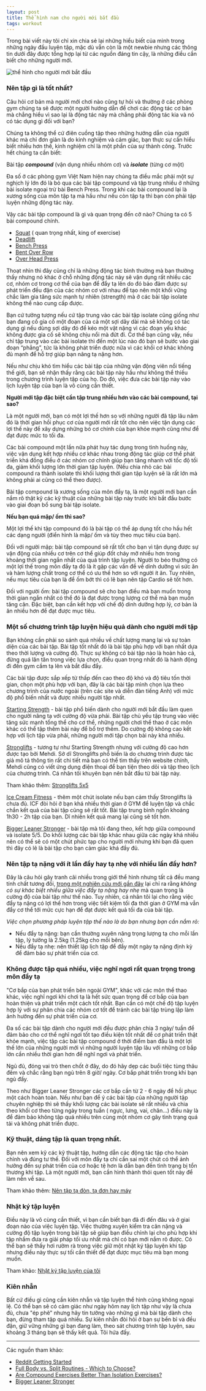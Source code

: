 ```yaml
---
layout: post
title: Thể hình nam cho người mới bắt đầu
tags: workout
---
```

Trong bài viết này tôi chỉ xin chia sẻ lại những hiểu biết của mình trong những ngày đầu luyện tập, mặc dù vẫn còn là một newbie nhưng các thông tin dưới đây được tổng hợp lại từ các nguồn đáng tin cậy, là những điều cần biết cho những người mới.

![thể hình cho người mới bắt đầu](https://cloud.githubusercontent.com/assets/19565657/17237584/bcf40868-557d-11e6-98fc-8c572c94923e.jpg)

### Nên tập gì là tốt nhất?

Câu hỏi cơ bản mà người mới chơi nào cũng tự hỏi và thường ở các phòng gym chúng ta sẽ được một người hướng dẫn để chơi các động tác cơ bản mà chẳng hiểu vì sao lại là động tác này mà chẳng phải động tác kia và nó có tác dụng gì đối với bạn?

Chúng ta không thể cứ điên cuồng tập theo những hướng dẫn của người khác mà chỉ đơn giản là do kinh nghiệm và cảm giác, bạn thực sự cần hiểu biết nhiều hơn thế, kinh nghiệm chỉ là một phần của sự thành công. Trước hết chúng ta cần biết:

Bài tập **_compound_** (vận dụng nhiều nhóm cơ) và **_isolate_** (từng cơ một)

Đa số ở các phòng gym Việt Nam hiện nay chúng ta điều mắc phải một sự nghịch lý lớn đó là bỏ qua các bài tập compound và tập trung nhiều ở những bài isolate ngoại trừ bài Bench Press. Trong khi các bài compound lại là xương sống của môn tập tạ mà hầu như nếu còn tập tạ thì bạn còn phải tập luyện những động tác này.

Vậy các bài tập compound là gì và quan trọng đến cỡ nào? Chúng ta có 5 bài compound chính.

 * [Squat](https://www.youtube.com/watch?v=t2b8UdqmlFs) ( quan trọng nhất, king of exercise)
 * [Deadlift](https://www.youtube.com/watch?v=VrMfkZsvFWc)
 * [Bench Press](https://www.youtube.com/watch?v=rT7DgCr-3pg)
 * [Bent Over Row](https://www.youtube.com/watch?v=9efgcAjQe7E)
 * [Over Head Press](https://www.youtube.com/watch?v=F3QY5vMz_6I)

Thoạt nhìn thì đây cũng chỉ là những động tác bình thường mà bạn thường thấy nhưng nó khác ở chỗ những động tác này sẽ vận dụng rất nhiều các cơ, nhóm cơ trong cơ thể của bạn để đẩy tạ lên do đó bảo đảm được sự phát triển đều đặn của các nhóm cơ với nhau để tạo nên một khối vững chắc làm gia tăng sức mạnh tự nhiên (strength) mà ở các bài tập isolate không thể nào cung cấp được.

Bạn cứ tưởng tượng nếu cứ tập trung vào các bài tập isolate cũng giống như bạn đang cố gia cố một đoạn của cả một sợi dây dài mà sẽ không có tác dụng gì nếu dùng sợi dây đó để kéo một vật nặng vì các đoạn yếu khác không được gia cố sẽ không chịu nổi mà đứt đi. Cơ thể bạn cũng vậy, nếu chỉ tập trung vào các bài isolate thì đến một lúc nào đó bạn sẽ bước vào giai đoạn “phẳng”, tức là không phát triển được nữa vì các khối cơ khác không đủ mạnh để hỗ trợ giúp bạn nâng tạ nặng hơn.

Nếu như chịu khó tìm hiểu các bài tập của những vận động viên nổi tiếng thế giới, bạn sẽ nhận thấy rằng các bài tập này hầu như không thể thiếu trong chương trình luyện tập của họ. Do đó, việc đưa các bài tập này vào lịch luyện tập của bạn là vô cùng cần thiết.

**Người mới tập đặc biệt cần tập trung nhiều hơn vào các bài compound, tại sao?**

Là một người mới, bạn có một lợi thế hơn so với những người đã tập lâu năm đó là thời gian hồi phục cơ của người mới rất tốt cho nên việc tận dụng các lợi thế này để xây dựng những bó cơ chính của bạn khỏe mạnh cũng như để đạt được mức to tối đa. 

Các bài compound một lần nữa phát huy tác dụng trong tình huống này, việc vận dụng kết hợp nhiều cơ khác nhau trong động tác giúp cơ thể phát triển khá đồng điều ở các nhóm cơ chính giúp bạn tăng nhanh với tốc độ tối đa, giảm khối lượng lớn thời gian tập luyện. (Nếu chia nhỏ các bài compound ra thành isolate thì khối lượng thời gian tập luyện sẽ là rất lớn mà không phải ai cũng có thể theo được).

Bài tập compound là xương sống của môn đẩy tạ, là một người mới bạn cần nắm rõ thật kỹ các kỹ thuật của những bài tập này trước khi bắt đầu bước vào giai đoạn bổ sung bài tập isolate.

**Nếu bạn quá mập/ ốm thì sao?**

Một lợi thế khi tập compound đó là bài tập có thể áp dụng tốt cho hầu hết các dạng người (điển hình là mập/ ốm và tùy theo mục tiêu của bạn). 

Đối với người mập: bài tập compound sẽ rất tốt cho bạn vì tận dụng được sự vận động của nhiều cơ trên cơ thể giúp đốt cháy mỡ nhiều hơn trong khoảng thời gian ngắn nhất của quá trình tập luyện. Người to béo thường có một lợi thế trong môn đẩy tạ đó là ít gặp các vấn đề về dinh dưỡng vì sức ăn và hàm lượng chất trong cơ thể có ưu thế hơn so với người ít ăn. Tuy nhiên, nếu mục tiêu của bạn là để ốm bớt thì có lẽ bạn nên tập Cardio sẽ tốt hơn.

Đối với người ốm: bài tập compound sẽ cho bạn điều mà bạn muốn trong thời gian ngắn nhất có thể đó là đạt được trọng lượng cơ thể mà bạn muốn tăng cân. Đặc biệt, bạn cần kết hợp với chế độ dinh dưỡng hợp lý, cơ bản là ăn nhiều hơn để đạt được mục tiêu. 

### Một số chương trình tập luyện hiệu quả dành cho người mới tập

Bạn không cần phải so sánh quá nhiều về chất lượng mang lại và sự toàn diện của các bài tập. Bài tập tốt nhất đó là bài tập phù hợp với bạn nhất dựa theo thời lượng và cường độ. Thực sự không có bài tập nào là hoàn hảo cả, đừng quá lăn tăn trong việc lựa chọn, điều quan trọng nhất đó là hành động đi đến gym cầm tạ lên và bắt đầu đẩy.

Các bài tập được sắp xếp từ thấp đến cao theo độ khó và độ tiêu tốn thời gian, chọn một phù hợp với bạn, đây là các bài tập mình chọn lựa theo chương trình của nước ngoài (trên các site và diễn đàn tiếng Anh) với mức độ phổ biến nhất và được nhiều người tập nhất.

[Starting Strength](http://www.webthehinh.com/community/threads/1295/) - bài tập phổ biến dành cho người mới bắt đầu làm quen cho người nâng tạ với cường độ vừa phải. Bài tập chủ yếu tập trung vào việc tăng sức mạnh tổng thể cho cơ thể, những người chơi thể thao ở các môn khác có thể tập thêm bài này để bổ trợ thêm. Do cường độ không cao kết hợp với lịch tập vừa phải, những người mới tập chọn bài này khá nhiều.

[Stronglifts](http://www.webthehinh.com/community/threads/55535/) - tương tự như Starting Strength nhưng với cường độ cao hơn được tạo bởi Mehdi. Sở dĩ Stronglifts phổ biến là do chương trình được tác giả mô tả thông tin rất chi tiết mà bạn có thể tìm thấy trên website chính, Mehdi cũng có viết ứng dụng điện thoại để bạn tiện theo dõi và tập theo lịch của chương trình. Cá nhân tôi khuyên bạn nên bắt đầu từ bài tập này.

Tham khảo thêm: [Stronglifts 5x5](http://stronglifts.com/)

[Ice Cream Fitness](http://www.evernote.com/l/AAOkual161pBfa7ino_cNrDUSGarkei_uxc/) - thêm một chút isolate nếu bạn cảm thấy Stronglifts là chưa đủ. ICF đòi hỏi ở bạn khá nhiều thời gian ở GYM để luyện tập và chắc chắn kết quả của bài tập cũng sẽ rất tốt. Bài tập trung bình ngốn khoảng 1h30 - 2h tập của bạn. Dĩ nhiên kết quả mang lại cũng sẽ tốt hơn.

[Bigger Leaner Stronger](http://www.evernote.com/l/AANhkcibY3tNmKJKybwd4wszj769C_BXgrk/) - bài tập mà tôi đang theo, kết hợp giữa compound và isolate 5/5. Do khối lượng các bài tập khác nhau giữa các ngày khá nhiều nên có thể sẽ có một chút phức tạp cho người mới nhưng khi bạn đã quen thì đây có lẽ là bài tập cho bạn cảm giác khá đầy đủ. 

### Nên tập tạ nặng với ít lần đẩy hay tạ nhẹ với nhiều lần đẩy hơn?

Đây là câu hỏi gây tranh cãi nhiều trong giới thể hình nhưng tất cả đều mang tính chất tương đối, [trong một nghiên cứu mới gần đây](http://blog.duongphi.com/khong-can-phai-nang-trong-luong-ta-de-tang-co) lại chỉ ra rằng *không có sự khác biệt nhiều giữa việc đẩy tạ nặng hay nhẹ* mà quan trọng là cường độ của bài tập như thế nào. Tuy nhiên, cá nhân tôi lại cho rằng việc đẩy tạ nặng có lợi thế hơn trong việc tiết kiệm tối đa thời gian ở GYM mà vẫn đẩy cơ thể tới mức cực hạn để đạt được kết quả tối đa của bài tập. 

*Việc chọn phương pháp luyện tập thế nào là do bạn nhưng bạn cần nắm rõ:*

 * Nếu đẩy tạ nặng: bạn cần thường xuyên nâng trọng lượng tạ cho mỗi lần tập, lý tưởng là 2.5kg (1.25kg cho mỗi bên).
 * Nếu đẩy tạ nhẹ: nên thiết lập lịch tập để đẩy một ngày tạ nặng định kỳ để đảm bảo sự phát triển của cơ.

### Không được tập quá nhiều, việc nghĩ ngơi rất quan trọng trong môn đẩy tạ

"Cơ bắp của bạn phát triển bên ngoài GYM", khác với các môn thể thao khác, việc nghĩ ngơi khi chơi tạ là hết sức quan trọng để cơ bắp của bạn hoàn thiện và phát triển một cách tốt nhất. Bạn cần có một chế độ tập luyện hợp lý với sự phân chia các nhóm cơ tốt để tránh các bài tập trùng lặp làm ảnh hưởng đến sự phát triển của cơ.

Đa số các bài tập dành cho người mới đều được phân chia 3 ngày/ tuần để đảm bảo cho cơ thể nghĩ ngơi tốt tạo điều kiện tốt nhất để cơ phát triển thật khỏe mạnh, việc tập các bài tập compound ở thời điểm ban đầu là một lợi thế lớn của những người mới vì những người luyện tập lâu với những cơ bắp lớn cần nhiều thời gian hơn để nghĩ ngơi và phát triển. 

Ngủ đủ, đóng vai trò then chốt ở đây, do đó hãy dẹp các buổi tiệc tùng thâu đêm và chắc rằng bạn ngủ trên 8 giờ/ ngày. Cơ bắp phát triển trong khi bạn ngủ đấy.

Theo như Bigger Leaner Stronger các cơ bắp cần từ 2 - 6 ngày để hồi phục một cách hoàn toàn. Nếu như bạn để ý các bài tập của những người tập chuyên nghiệp thì sẽ thấy khối lượng các bài isolate sẽ rất nhiều và chia theo khối cơ theo từng ngày trong tuần ( ngực, lưng, vai, chân...) điều này là để đảm bảo không tập quá nhiều trên cùng một nhóm cơ gây tình trạng quá tải và không phát triển được.

### Kỹ thuật, dáng tập là quan trọng nhất.

Bạn nên xem kỹ các kỹ thuật tập, hướng dẫn các động tác tập cho hoàn chỉnh và đúng tư thế. Đối với môn đẩy tạ chỉ cần sai một chút có thể ảnh hưởng đến sự phát triển của cơ hoặc tệ hơn là dẫn bạn đến tình trạng bị tổn thương khi tập. Là một người mới, bạn cần hình thành thói quen tốt này để làm nền về sau.

Tham khảo thêm: [Nên tập tạ đòn, tạ đơn hay máy](http://www.webthehinh.com/community/threads/85601/)

### Nhật ký tập luyện

Điều này là vô cùng cần thiết, vì bạn cần biết bạn đã đi đến đâu và ở giai đoạn nào của việc luyện tập. Việc thường xuyên kiểm tra cân nặng và cường độ tập luyện trong bài tập sẽ giúp bạn điều chỉnh lại cho phù hợp khi tập nhầm đưa ra giải pháp tối ưu nhất mà chỉ có bạn mới nắm rõ được. Có thể bạn sẽ thấy hơi rườm rà trong việc giữ một nhật ký tập luyện khi tập nhưng điều này thực sự tối cần thiết để đạt được mục tiêu mà bạn mong muốn.

Tham khảo: [Nhật ký tập luyện của tôi](http://blog.duongphi.com/nhat-ky-tap-luyen)

### Kiên nhẫn

Bất cứ điều gì cũng cần kiên nhẫn và tập luyện thể hình cũng không ngoại lệ. Có thể bạn sẽ có cảm giác như ngày hôm nay lịch tập như vậy là chưa đủ, chưa "ép phê" nhưng hãy tin tưởng vào những gì mà bài tập dành cho bạn, đừng tham tập quá nhiều. Sự kiên nhẫn đòi hỏi ở bạn sự bền bỉ và đều đặn, giữ vững những gì bạn đang làm, theo sát chương trình tập luyện, sau khoảng 3 tháng bạn sẽ thấy kết quả. Tôi hứa đấy.

***

Các nguồn tham khảo: 

 * [Reddit Getting Started](https://www.reddit.com/r/Fitness/wiki/getting_started)
 * [Full Body vs. Split Routines - Which to Choose?](http://forum.bodybuilding.com/showthread.php?t=139911893)
 * [Are Compound Exercises Better Than Isolation Exercises?](http://www.muscleforlife.com/compound-exercises/)
 * [Bigger Leaner Stronger](https://www.amazon.com/Bigger-Leaner-Stronger-Bodybuilding-Weightlifting-ebook/dp/B006XF5BTG)

